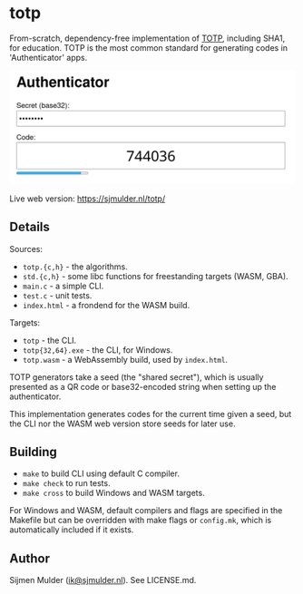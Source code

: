 totp
====
From-scratch, dependency-free implementation of
[TOTP](https://en.wikipedia.org/wiki/Time-based_one-time_password),
including SHA1, for education. TOTP is the most common standard for
generating codes in 'Authenticator' apps.

![Screenshot](screenshot.png)

Live web version: https://sjmulder.nl/totp/

Details
-------
Sources:
 - `totp.{c,h}` - the algorithms.
 - `std.{c,h}` - some libc functions for freestanding targets (WASM,
   GBA).
 - `main.c` - a simple CLI.
 - `test.c` - unit tests.
 - `index.html` - a frondend for the WASM build.

Targets:
 - `totp` - the CLI.
 - `totp{32,64}.exe` - the CLI, for Windows.
 - `totp.wasm` - a WebAssembly build, used by `index.html`.


TOTP generators take a seed (the "shared secret"), which is usually
presented as a QR code or base32-encoded string when setting up the
authenticator.

This implementation generates codes for the current time given a seed,
but the CLI nor the WASM web version store seeds for later use.

Building
--------
 - `make` to  build CLI using default C compiler.
 - `make check` to run tests.
 - `make cross` to  build Windows and WASM targets.

For Windows and WASM, default compilers and flags are specified in
the Makefile but can be overridden with make flags or `config.mk`,
which is automatically included if it exists.

Author
------
Sijmen Mulder (ik@sjmulder.nl). See LICENSE.md.
